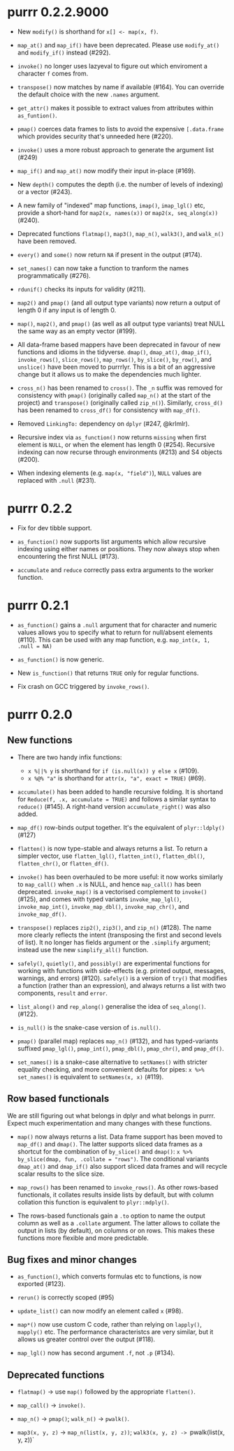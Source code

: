 # purrr 0.2.2.9000

* New `modify()` is shorthand for `x[] <- map(x, f)`.

* `map_at()` and `map_if()` have been deprecated. Please use `modify_at()` 
  and `modify_if()` instead (#292).

* `invoke()` no longer uses lazyeval to figure out which enviroment a 
  character `f` comes from.

* `transpose()` now matches by name if available (#164). You can 
  override the default choice with the new `.names` argument.

* `get_attr()` makes it possible to extract values from attributes within
  `as_funtion()`.

* `pmap()` coerces data frames to lists to avoid the expensive `[.data.frame`
  which provides security that's unneeded here (#220).

* `invoke()` uses a more robust approach to generate the argument list (#249)

* `map_if()` and `map_at()` now modify their input in-place (#169).

* New `depth()` computes the depth (i.e. the number of levels of indexing)
  or a vector (#243).

* A new family of "indexed" map functions, `imap()`, `imap_lgl()` etc, 
  provide a short-hand for `map2(x, names(x))` or `map2(x, seq_along(x))`
  (#240).

* Deprecated functions `flatmap()`, `map3()`, `map_n()`, `walk3()`, and 
  `walk_n()` have been removed.

* `every()` and `some()` now return `NA` if present in the output (#174).

* `set_names()` can now take a function to tranform the names programmatically
  (#276).

* `rdunif()` checks its inputs for validity (#211).

* `map2()` and `pmap()` (and all output type variants) now return a output
  of length 0 if any input is of length 0.

* `map()`, `map2()`, and `pmap()` (as well as all output type variants)
  treat NULL the same way as an empty vector (#199).

* All data-frame based mappers have been deprecated in favour of new
  functions and idioms in the tidyverse. `dmap()`, `dmap_at()`, `dmap_if()`,
  `invoke_rows()`, `slice_rows()`, `map_rows()`, `by_slice()`, `by_row()`, and
  `unslice()` have been moved to purrrlyr. This is a bit of an aggressive
  change but it allows us to make the dependencies much lighter.

* `cross_n()` has been renamed to `cross()`. The `_n` suffix was
  removed for consistency with `pmap()` (originally called `map_n()`
  at the start of the project) and `transpose()` (originally called
  `zip_n()`). Similarly, `cross_d()` has been renamed to `cross_df()`
  for consistency with `map_df()`.

* Removed `LinkingTo:` dependency on `dplyr` (#247, @krlmlr).

* Recursive index via `as_function()` now returns `missing` when first element
  is `NULL`, or when the element has length 0 (#254). Recursive indexing
  can now recurse through environments (#213) and S4 objects (#200).

* When indexing elements (e.g. `map(x, "field")`), `NULL` values are
  replaced with `.null` (#231).

# purrr 0.2.2

* Fix for dev tibble support.

* `as_function()` now supports list arguments which allow recursive indexing
   using either names or positions. They now always stop when encountering
   the first NULL (#173).

* `accumulate` and `reduce` correctly pass extra arguments to the
   worker function.

# purrr 0.2.1

* `as_function()` gains a `.null` argument that for character and numeric
  values allows you to specify what to return for null/absent elements (#110).
  This can be used with any map function, e.g. `map_int(x, 1, .null = NA)`

* `as_function()` is now generic.

* New `is_function()` that returns `TRUE` only for regular functions.

* Fix crash on GCC triggered by `invoke_rows()`.

# purrr 0.2.0

## New functions

* There are two handy infix functions:

    * `x %||% y` is shorthand for `if (is.null(x)) y else x` (#109).
    * `x %@% "a"` is shorthand for `attr(x, "a", exact = TRUE)` (#69).

* `accumulate()` has been added to handle recursive folding. It is shortand
  for `Reduce(f, .x, accumulate = TRUE)` and follows a similar syntax to 
  `reduce()` (#145). A right-hand version `accumulate_right()` was also added.

* `map_df()` row-binds output together. It's the equivalent of `plyr::ldply()` 
  (#127)

* `flatten()` is now type-stable and always returns a list. To return a simpler
  vector, use `flatten_lgl()`, `flatten_int()`, `flatten_dbl()`,
  `flatten_chr()`, or `flatten_df()`.

* `invoke()` has been overhauled to be more useful: it now works similarly
  to `map_call()` when `.x` is NULL, and hence `map_call()` has been
  deprecated. `invoke_map()` is a vectorised complement to `invoke()` (#125),
  and comes with typed variants `invoke_map_lgl()`, `invoke_map_int()`,
  `invoke_map_dbl()`, `invoke_map_chr()`, and `invoke_map_df()`.

* `transpose()` replaces `zip2()`, `zip3()`, and `zip_n()` (#128).
  The name more clearly reflects the intent (transposing the first and second
  levels of list). It no longer has fields argument or the `.simplify` argument; 
  instead use the new `simplify_all()` function.

* `safely()`, `quietly()`, and `possibly()` are experimental functions
  for working with functions with side-effects (e.g. printed output,
  messages, warnings, and errors) (#120). `safely()` is a version of `try()`
  that modifies a function (rather than an expression), and always returns a 
  list with two components, `result` and `error`.

* `list_along()` and `rep_along()` generalise the idea of `seq_along()`. 
  (#122).
  
* `is_null()` is the snake-case version of `is.null()`.

* `pmap()` (parallel map) replaces `map_n()` (#132), and has typed-variants
  suffixed `pmap_lgl()`, `pmap_int()`, `pmap_dbl()`, `pmap_chr()`, and 
  `pmap_df()`. 

* `set_names()` is a snake-case alternative to `setNames()` with stricter 
  equality checking, and more convenient defaults for pipes: 
  `x %>% set_names()` is equivalent to `setNames(x, x)` (#119).

## Row based functionals

We are still figuring out what belongs in dplyr and what belongs in purrr. Expect much experimentation and many changes with these functions.

* `map()` now always returns a list. Data frame support has been moved
  to `map_df()` and `dmap()`. The latter supports sliced data frames
  as a shortcut for the combination of `by_slice()` and `dmap()`:
  `x %>% by_slice(dmap, fun, .collate = "rows")`. The conditional
  variants `dmap_at()` and `dmap_if()` also support sliced data frames
  and will recycle scalar results to the slice size.

* `map_rows()` has been renamed to `invoke_rows()`. As other
  rows-based functionals, it collates results inside lists by default,
  but with column collation this function is equivalent to
  `plyr::mdply()`.

* The rows-based functionals gain a `.to` option to name the output
  column as well as a `.collate` argument. The latter allows to
  collate the output in lists (by default), on columns or on
  rows. This makes these functions more flexible and more predictable.

## Bug fixes and minor changes

* `as_function()`, which converts formulas etc to functions, is now
  exported (#123).

* `rerun()` is correctly scoped (#95)

* `update_list()` can now modify an element called `x` (#98).

* `map*()` now use custom C code, rather than relying on `lapply()`, `mapply()` 
  etc. The performance characteristcs are very similar, but it allows us greater 
  control over the output (#118).

* `map_lgl()` now has second argument `.f`, not `.p` (#134).

## Deprecated functions

* `flatmap()` -> use `map()` followed by the appropriate `flatten()`.

* `map_call()` -> `invoke()`.

* `map_n()` -> `pmap()`; `walk_n()` -> `pwalk()`.

* `map3(x, y, z)` -> `map_n(list(x, y, z))`; `walk3(x, y, z) -> `pwalk(list(x, y, z))`
